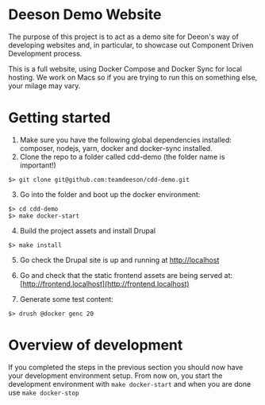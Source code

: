 # Deeson Demo Website

The purpose of this project is to act as a demo site for Deeon's way of developing websites and, in particular, to showcase out Component Driven Development process.

This is a full website, using Docker Compose and Docker Sync for local hosting. We work on Macs so if you are trying to run this on something else, your milage may vary.

# Getting started

1. Make sure you have the following global dependencies installed: composer, nodejs, yarn, docker and docker-sync installed.
2. Clone the repo to a folder called cdd-demo (the folder name is important!)

```
$> git clone git@github.com:teamdeeson/cdd-demo.git
```

3. Go into the folder and boot up the docker environment:

```
$> cd cdd-demo
$> make docker-start
```

4. Build the project assets and install Drupal

```
$> make install
```

5. Go check the Drupal site is up and running at [http://localhost](http://localhost)

6. Go and check that the static frontend assets are being served at: [http://frontend.localhost](http://frontend.localhost)

7. Generate some test content:

```
$> drush @docker genc 20
```

# Overview of development

If you completed the steps in the previous section you should now have your development environment setup. From now on, you start the development environment with `make docker-start` and when you are done use `make docker-stop`
